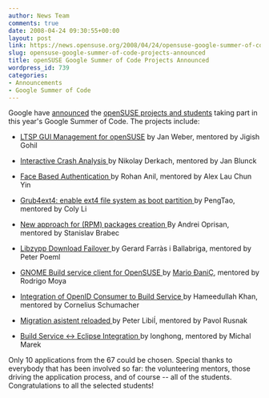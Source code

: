 ```yaml
---
author: News Team
comments: true
date: 2008-04-24 09:30:55+00:00
layout: post
link: https://news.opensuse.org/2008/04/24/opensuse-google-summer-of-code-projects-announced/
slug: opensuse-google-summer-of-code-projects-announced
title: openSUSE Google Summer of Code Projects Announced
wordpress_id: 739
categories:
- Announcements
- Google Summer of Code
---
```


Google have [announced](//google-opensource.blogspot.com/2008/04/announcing-accepted-student-proposals.html) the [openSUSE projects and students](//code.google.com/soc/2008/suse/about.html) taking part in this year's Google Summer of Code. The projects include:



	
  * [LTSP GUI Management for openSUSE](//code.google.com/soc/2008/suse/appinfo.html?csaid=49BC0F4D70D72E9B)
by Jan Weber, mentored by Jigish Gohil



	
  * [Interactive Crash Analysis  ](//code.google.com/soc/2008/suse/appinfo.html?csaid=A6BD110EA47AEC57)
by Nikolay Derkach, mentored by Jan Blunck



	
  * [Face Based Authentication  ](//code.google.com/soc/2008/suse/appinfo.html?csaid=2E07AE7CC7E7092A)
by Rohan Anil, mentored by Alex Lau Chun Yin



	
  * [Grub4ext4: enable ext4 file system as boot partition  ](//code.google.com/soc/2008/suse/appinfo.html?csaid=91DC4C762E7EE6D7)
by PengTao, mentored by Coly Li



	
  * [New approach for (RPM) packages creation  ](//code.google.com/soc/2008/suse/appinfo.html?csaid=3FC15DB87A0EAC46)
By Andrei Oprisan, mentored by Stanislav Brabec



	
  * [Libzypp Download Failover  ](//code.google.com/soc/2008/suse/appinfo.html?csaid=6F1844AB23B67E06)
by Gerard Farràs i Ballabriga, mentored by Peter Poeml



	
  * [GNOME Build service client for OpenSUSE  ](//code.google.com/soc/2008/suse/appinfo.html?csaid=23D9AC2C564C4A2F)
by [Mario ÐaniÇ](//pygi.wordpress.com/), mentored by Rodrigo Moya



	
  * [Integration of OpenID Consumer to Build Service  ](//code.google.com/soc/2008/suse/appinfo.html?csaid=ECD28D2CD6B99E21)
by Hameedullah Khan, mentored by Cornelius Schumacher



	
  * [Migration asistent reloaded  ](//code.google.com/soc/2008/suse/appinfo.html?csaid=538E238CFCB2A77E)
by Peter LibiÍ, mentored by Pavol Rusnak



	
  * [Build Service <-> Eclipse Integration  ](//code.google.com/soc/2008/suse/appinfo.html?csaid=DFC9A170A95499CD)
by longhong, mentored by Michal Marek


Only 10 applications from the 67 could be chosen. Special thanks to everybody that has been involved so far: the volunteering mentors, those driving the application process, and of course -- all of the students. Congratulations to all the selected students!
